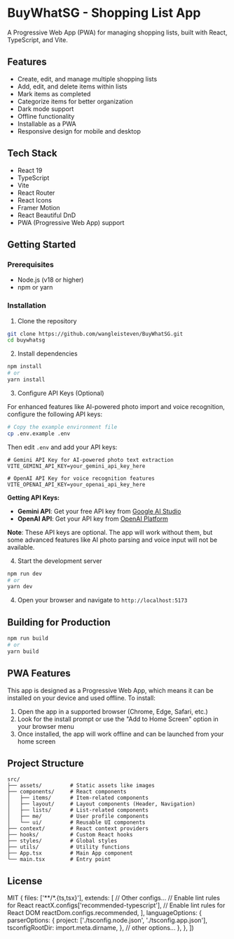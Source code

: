 # BuyWhatSG - Shopping List App

A Progressive Web App (PWA) for managing shopping lists, built with React, TypeScript, and Vite.

## Features

- Create, edit, and manage multiple shopping lists
- Add, edit, and delete items within lists
- Mark items as completed
- Categorize items for better organization
- Dark mode support
- Offline functionality
- Installable as a PWA
- Responsive design for mobile and desktop

## Tech Stack

- React 19
- TypeScript
- Vite
- React Router
- React Icons
- Framer Motion
- React Beautiful DnD
- PWA (Progressive Web App) support

## Getting Started

### Prerequisites

- Node.js (v18 or higher)
- npm or yarn

### Installation

1. Clone the repository

```bash
git clone https://github.com/wangleisteven/BuyWhatSG.git
cd buywhatsg
```

2. Install dependencies

```bash
npm install
# or
yarn install
```

3. Configure API Keys (Optional)

For enhanced features like AI-powered photo import and voice recognition, configure the following API keys:

```bash
# Copy the example environment file
cp .env.example .env
```

Then edit `.env` and add your API keys:

```env
# Gemini API Key for AI-powered photo text extraction
VITE_GEMINI_API_KEY=your_gemini_api_key_here

# OpenAI API Key for voice recognition features
VITE_OPENAI_API_KEY=your_openai_api_key_here
```

**Getting API Keys:**
- **Gemini API**: Get your free API key from [Google AI Studio](https://makersuite.google.com/app/apikey)
- **OpenAI API**: Get your API key from [OpenAI Platform](https://platform.openai.com/api-keys)

**Note**: These API keys are optional. The app will work without them, but some advanced features like AI photo parsing and voice input will not be available.

4. Start the development server

```bash
npm run dev
# or
yarn dev
```

4. Open your browser and navigate to `http://localhost:5173`

## Building for Production

```bash
npm run build
# or
yarn build
```

## PWA Features

This app is designed as a Progressive Web App, which means it can be installed on your device and used offline. To install:

1. Open the app in a supported browser (Chrome, Edge, Safari, etc.)
2. Look for the install prompt or use the "Add to Home Screen" option in your browser menu
3. Once installed, the app will work offline and can be launched from your home screen

## Project Structure

```
src/
├── assets/         # Static assets like images
├── components/     # React components
│   ├── items/      # Item-related components
│   ├── layout/     # Layout components (Header, Navigation)
│   ├── lists/      # List-related components
│   ├── me/         # User profile components
│   └── ui/         # Reusable UI components
├── context/        # React context providers
├── hooks/          # Custom React hooks
├── styles/         # Global styles
├── utils/          # Utility functions
├── App.tsx         # Main App component
└── main.tsx        # Entry point
```

## License

MIT
  {
    files: ['**/*.{ts,tsx}'],
    extends: [
      // Other configs...
      // Enable lint rules for React
      reactX.configs['recommended-typescript'],
      // Enable lint rules for React DOM
      reactDom.configs.recommended,
    ],
    languageOptions: {
      parserOptions: {
        project: ['./tsconfig.node.json', './tsconfig.app.json'],
        tsconfigRootDir: import.meta.dirname,
      },
      // other options...
    },
  },
])
```
